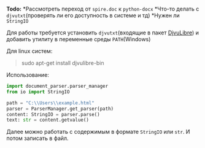 __Todo:__
*Рассмотреть переход от `spire.doc` к `python-docx`
*Что-то делать с `djvutxt`(проверять ли его доступность в системе и тд)
*Нужен ли `StringIO`

Для работы требуется установить `djvutxt`(входящие в пакет [DjvuLibre](https://djvu.sourceforge.net/])) и добавить утилиту в переменные среды `PATH`(Windows)

Для linux систем:
> sudo apt-get install djvulibre-bin

Использование:
```python
import document_parser.parser_manager
from io import StringIO

path = "C:\\Users\\example.html"
parser = ParserManager.get_parser(path)
content: StringIO = parser.parse()
text: str = content.getvalue()
```
Далее можно работать с содержимым в формате `StringIO` или `str`. И потом записать в файл.